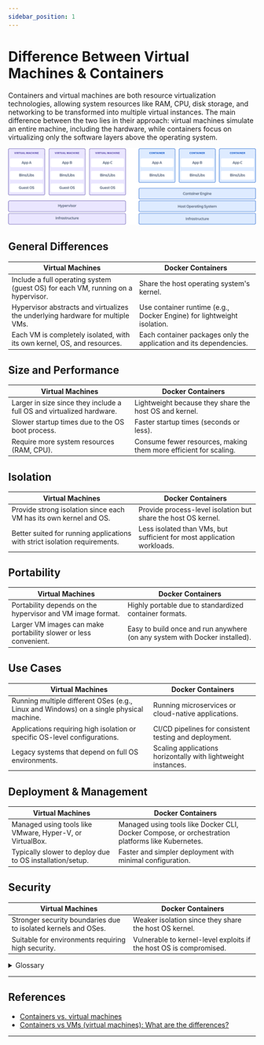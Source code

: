 ```yaml
---
sidebar_position: 1
---
```


# Difference Between Virtual Machines & Containers

Containers and virtual machines are both resource virtualization technologies, allowing system resources like RAM, CPU, disk storage, and networking to be transformed into multiple virtual instances. The main difference between the two lies in their approach: virtual machines simulate an entire machine, including the hardware, while containers focus on virtualizing only the software layers above the operating system.

![differences](./img/1-0.png)

## General Differences

<table style={{ width: "100%", tableLayout: "fixed" }}>
  <thead>
    <tr>
      <th style={{ width: "50%" }}>Virtual Machines</th>
      <th style={{ width: "50%" }}>Docker Containers</th>
    </tr>
  </thead>
  <tbody>
    <tr>
      <td>Include a full operating system (guest OS) for each VM, running on a hypervisor.</td>
      <td>Share the host operating system's kernel.</td>
    </tr>
    <tr>
      <td>Hypervisor abstracts and virtualizes the underlying hardware for multiple VMs.</td>
      <td>Use container runtime (e.g., Docker Engine) for lightweight isolation.</td>
    </tr>
    <tr>
      <td>Each VM is completely isolated, with its own kernel, OS, and resources.</td>
      <td>Each container packages only the application and its dependencies.</td>
    </tr>
  </tbody>
</table>

## Size and Performance

<table style={{ width: "100%", tableLayout: "fixed" }}>
  <thead>
    <tr>
      <th style={{ width: "50%" }}>Virtual Machines</th>
      <th style={{ width: "50%" }}>Docker Containers</th>
    </tr>
  </thead>
  <tbody>
    <tr>
      <td>Larger in size since they include a full OS and virtualized hardware.</td>
      <td>Lightweight because they share the host OS and kernel.</td>
    </tr>
    <tr>
      <td>Slower startup times due to the OS boot process.</td>
      <td>Faster startup times (seconds or less).</td>
    </tr>
    <tr>
      <td>Require more system resources (RAM, CPU).</td>
      <td>Consume fewer resources, making them more efficient for scaling.</td>
    </tr>
  </tbody>
</table>

## Isolation

<table style={{ width: "100%", tableLayout: "fixed" }}>
  <thead>
    <tr>
      <th style={{ width: "50%" }}>Virtual Machines</th>
      <th style={{ width: "50%" }}>Docker Containers</th>
    </tr>
  </thead>
  <tbody>
    <tr>
      <td>Provide strong isolation since each VM has its own kernel and OS.</td>
      <td>Provide process-level isolation but share the host OS kernel.</td>
    </tr>
    <tr>
      <td>Better suited for running applications with strict isolation requirements.</td>
      <td>Less isolated than VMs, but sufficient for most application workloads.</td>
    </tr>
  </tbody>
</table>

## Portability

<table style={{ width: "100%", tableLayout: "fixed" }}>
  <thead>
    <tr>
      <th style={{ width: "50%" }}>Virtual Machines</th>
      <th style={{ width: "50%" }}>Docker Containers</th>
    </tr>
  </thead>
  <tbody>
    <tr>
      <td>Portability depends on the hypervisor and VM image format.</td>
      <td>Highly portable due to standardized container formats.</td>
    </tr>
    <tr>
      <td>Larger VM images can make portability slower or less convenient.</td>
      <td>Easy to build once and run anywhere (on any system with Docker installed).</td>
    </tr>
  </tbody>
</table>

## Use Cases

<table style={{ width: "100%", tableLayout: "fixed" }}>
  <thead>
    <tr>
      <th style={{ width: "50%" }}>Virtual Machines</th>
      <th style={{ width: "50%" }}>Docker Containers</th>
    </tr>
  </thead>
  <tbody>
    <tr>
      <td>Running multiple different OSes (e.g., Linux and Windows) on a single physical machine.</td>
      <td>Running microservices or cloud-native applications.</td>
    </tr>
    <tr>
      <td>Applications requiring high isolation or specific OS-level configurations.</td>
      <td>CI/CD pipelines for consistent testing and deployment.</td>
    </tr>
    <tr>
      <td>Legacy systems that depend on full OS environments.</td>
      <td>Scaling applications horizontally with lightweight instances.</td>
    </tr>
  </tbody>
</table>

## Deployment & Management

<table style={{ width: "100%", tableLayout: "fixed" }}>
  <thead>
    <tr>
      <th style={{ width: "50%" }}>Virtual Machines</th>
      <th style={{ width: "50%" }}>Docker Containers</th>
    </tr>
  </thead>
  <tbody>
    <tr>
      <td>Managed using tools like VMware, Hyper-V, or VirtualBox.</td>
      <td>Managed using tools like Docker CLI, Docker Compose, or orchestration platforms like Kubernetes.</td>
    </tr>
    <tr>
      <td>Typically slower to deploy due to OS installation/setup.</td>
      <td>Faster and simpler deployment with minimal configuration.</td>
    </tr>
  </tbody>
</table>

## Security

<table style={{ width: "100%", tableLayout: "fixed" }}>
  <thead>
    <tr>
      <th style={{ width: "50%" }}>Virtual Machines</th>
      <th style={{ width: "50%" }}>Docker Containers</th>
    </tr>
  </thead>
  <tbody>
    <tr>
      <td>Stronger security boundaries due to isolated kernels and OSes.</td>
      <td>Weaker isolation since they share the host OS kernel.</td>
    </tr>
    <tr>
      <td>Suitable for environments requiring high security.</td>
      <td>Vulnerable to kernel-level exploits if the host OS is compromised.</td>
    </tr>
  </tbody>
</table>


<details>
  <summary>Glossary</summary>

- **Container Runtime**  
 A software that enables the running of containers. For example, Docker Engine is a popular container runtime.

- **Docker Engine**  
 A container runtime that allows developers to easily build, ship, and run containers.

- **Hypervisor**  
 A software layer that enables virtualization by abstracting the hardware resources, allowing multiple virtual machines to run on a single physical machine.

- **Kernel**  
 The core component of an operating system that manages system resources such as CPU, memory, and peripheral devices. Virtual machines and containers interact with the kernel differently.

- **Operating System (OS)**  
 Software that manages hardware and software resources on a machine. Virtual machines run a full OS, while containers share the host OS.

- **Process-Level Isolation**  
 A method where each application runs in its own isolated environment, but shares the same OS kernel. This is the approach used by containers.

- **Virtual Machine (VM)**  
 A software-based emulation of a physical computer, which runs an entire operating system (guest OS) on top of a hypervisor.

- **VM Image Format**  
 The file format used to store the complete contents of a virtual machine, including the operating system, software, and configuration files.

- **Virtualization**  
 The process of creating a virtual version of a resource, such as a server, operating system, storage device, or network resource.

- **VMware**  
 A popular company and software suite that provides virtualization solutions, including the VMware hypervisor.

- **Kubernetes**  
 An open-source platform for automating the deployment, scaling, and management of containerized applications.

- **CI/CD (Continuous Integration/Continuous Deployment)**  
 A method to frequently integrate code changes and deploy applications in an automated and consistent manner, often using containers for scalability.

- **Legacy Systems**  
 Older systems or software that are still in use, but may depend on outdated technology or architectures, often requiring full OS environments like virtual machines.

- **Microservices**  
 An architectural style where applications are built as a collection of loosely coupled, independently deployable services, which are often run in containers for scalability.

</details>

---

## References

- [Containers vs. virtual machines](https://www.atlassian.com/microservices/cloud-computing/containers-vs-vms)
- [Containers vs VMs (virtual machines): What are the differences?](https://cloud.google.com/discover/containers-vs-vms)

---